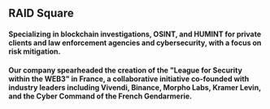## RAID Square

#### Specializing in blockchain investigations, OSINT, and HUMINT for private clients and law enforcement agencies and cybersecurity, with a focus on risk mitigation.

#### Our company spearheaded the creation of the "League for Security within the WEB3" in France, a collaborative initiative co-founded with industry leaders including Vivendi, Binance, Morpho Labs, Kramer Levin, and the Cyber Command of the French Gendarmerie.





<!--

**Here are some ideas to get you started:**

🙋‍♀️ A short introduction - what is your organization all about?
🌈 Contribution guidelines - how can the community get involved?
👩‍💻 Useful resources - where can the community find your docs? Is there anything else the community should know?
🍿 Fun facts - what does your team eat for breakfast?
🧙 Remember, you can do mighty things with the power of [Markdown](https://docs.github.com/github/writing-on-github/getting-started-with-writing-and-formatting-on-github/basic-writing-and-formatting-syntax)
-->
